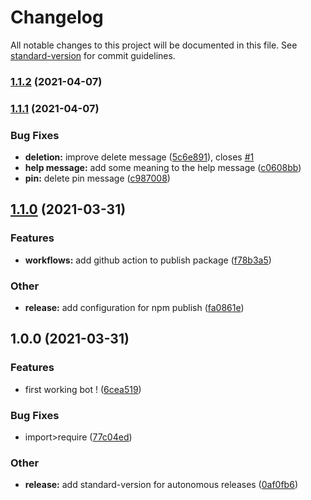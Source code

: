 # Changelog

All notable changes to this project will be documented in this file. See [standard-version](https://github.com/conventional-changelog/standard-version) for commit guidelines.

### [1.1.2](https://github.com/xiorcal/rageferee/compare/v1.1.1...v1.1.2) (2021-04-07)

### [1.1.1](https://github.com/xiorcal/rageferee/compare/v1.1.0...v1.1.1) (2021-04-07)

### Bug Fixes

- **deletion:** improve delete message ([5c6e891](https://github.com/xiorcal/rageferee/commit/5c6e891c20a68581d0bb1eff4273af0f31441fbc)), closes [#1](https://github.com/xiorcal/rageferee/issues/1)
- **help message:** add some meaning to the help message ([c0608bb](https://github.com/xiorcal/rageferee/commit/c0608bb7c34536c4307967f44cfc9b75fd7e6863))
- **pin:** delete pin message ([c987008](https://github.com/xiorcal/rageferee/commit/c987008d690570d6bcdf31e0cda73a6ea3395c98))

## [1.1.0](https://github.com/xiorcal/rageferee/compare/v1.0.0...v1.1.0) (2021-03-31)

### Features

- **workflows:** add github action to publish package ([f78b3a5](https://github.com/xiorcal/rageferee/commit/f78b3a5e14eb4ae998e4e917275820e5e4ea694e))

### Other

- **release:** add configuration for npm publish ([fa0861e](https://github.com/xiorcal/rageferee/commit/fa0861e0a529afb16e13a41eb804e998319d6dd4))

## 1.0.0 (2021-03-31)

### Features

- first working bot ! ([6cea519](https://github.com/xiorcal/rageferee/commit/6cea519585a9db3e6313b0b1433f2916664f3f0b))

### Bug Fixes

- import>require ([77c04ed](https://github.com/xiorcal/rageferee/commit/77c04edba93c3d8c573266ca24cdf6e6a09ffd9f))

### Other

- **release:** add standard-version for autonomous releases ([0af0fb6](https://github.com/xiorcal/rageferee/commit/0af0fb694092544a67311cc026db6541884f3d6e))
